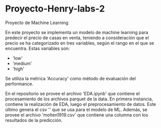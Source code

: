 # Proyecto-Henry-labs-2
Proyecto de Machine Learning

En este proyecto se implementa un modelo de machine learning para predecir el precio de casas en venta, teniendo a consideración que el precio se ha categorizado en tres variables, según el rango en el que se encuentra. Estas variables son:
- 'low'
- 'medium'
- 'high'

Se utiliza la métrica 'Accuracy' como método de evaluación del performance.

En el repositorio se provee el archivo 'EDA.ipynb' que contiene el procesamiento de los archivos parquet de la data. En primera instancia, contiene la realización de EDA, luego el preprocesamiento de datos. Este último genera el csv '' que se usa para el modelo de ML. 
Además, se provee el archivo 'molten1919.csv' que contiene una columna con los resultados de la predicción.
 
